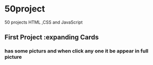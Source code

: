 # 50project

50 projects HTML ,CSS and JavaScript

## First Project :expanding Cards

### has some picturs and when click any one it be appear in full picture
